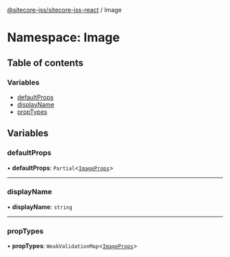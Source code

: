 [@sitecore-jss/sitecore-jss-react](../README.md) / Image

# Namespace: Image

## Table of contents

### Variables

- [defaultProps](Image.md#defaultprops)
- [displayName](Image.md#displayname)
- [propTypes](Image.md#proptypes)

## Variables

### defaultProps

• **defaultProps**: `Partial`<[`ImageProps`](../interfaces/ImageProps.md)\>

___

### displayName

• **displayName**: `string`

___

### propTypes

• **propTypes**: `WeakValidationMap`<[`ImageProps`](../interfaces/ImageProps.md)\>
